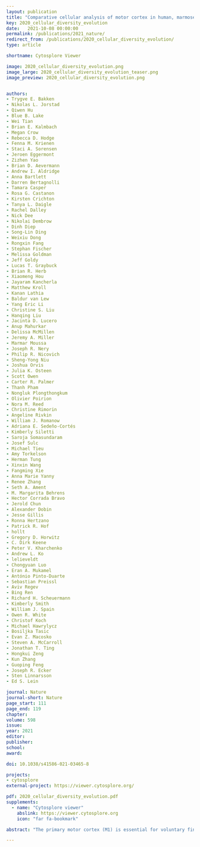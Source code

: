 ```yaml
---
layout: publication
title: "Comparative cellular analysis of motor cortex in human, marmoset and mouse"
key: 2020_cellular_diversity_evolution
date:   2021-10-08 00:00:00
permalink: /publications/2021_nature/
redirect_from: /publications/2020_cellular_diversity_evolution/
type: article

shortname: Cytosplore Viewer

image: 2020_cellular_diversity_evolution.png
image_large: 2020_cellular_diversity_evolution_teaser.png
image_preview: 2020_cellular_diversity_evolution.png


authors:
- Trygve E. Bakken
- Nikolas L. Jorstad
- Qiwen Hu
- Blue B. Lake
- Wei Tian
- Brian E. Kalmbach
- Megan Crow
- Rebecca D. Hodge
- Fenna M. Krienen
- Staci A. Sorensen
- Jeroen Eggermont
- Zizhen Yao
- Brian D. Aevermann
- Andrew I. Aldridge
- Anna Bartlett
- Darren Bertagnolli
- Tamara Casper
- Rosa G. Castanon
- Kirsten Crichton
- Tanya L. Daigle
- Rachel Dalley
- Nick Dee
- Nikolai Dembrow
- Dinh Diep
- Song-Lin Ding
- Weixiu Dong
- Rongxin Fang
- Stephan Fischer
- Melissa Goldman
- Jeff Goldy
- Lucas T. Graybuck
- Brian R. Herb
- Xiaomeng Hou
- Jayaram Kancherla
- Matthew Kroll
- Kanan Lathia
- Baldur van Lew
- Yang Eric Li
- Christine S. Liu
- Hanqing Liu
- Jacinta D. Lucero
- Anup Mahurkar
- Delissa McMillen
- Jeremy A. Miller
- Marmar Moussa
- Joseph R. Nery
- Philip R. Nicovich
- Sheng-Yong Niu
- Joshua Orvis
- Julia K. Osteen
- Scott Owen
- Carter R. Palmer
- Thanh Pham
- Nongluk Plongthongkum
- Olivier Poirion
- Nora M. Reed
- Christine Rimorin
- Angeline Rivkin
- William J. Romanow
- Adriana E. Sedeño-Cortés
- Kimberly Siletti
- Saroja Somasundaram
- Josef Sulc
- Michael Tieu
- Amy Torkelson
- Herman Tung
- Xinxin Wang
- Fangming Xie
- Anna Marie Yanny
- Renee Zhang
- Seth A. Ament
- M. Margarita Behrens
- Hector Corrada Bravo
- Jerold Chun
- Alexander Dobin
- Jesse Gillis
- Ronna Hertzano
- Patrick R. Hof
- hollt
- Gregory D. Horwitz
- C. Dirk Keene
- Peter V. Kharchenko
- Andrew L. Ko
- lelieveldt
- Chongyuan Luo
- Eran A. Mukamel
- António Pinto-Duarte
- Sebastian Preissl
- Aviv Regev
- Bing Ren
- Richard H. Scheuermann
- Kimberly Smith
- William J. Spain
- Owen R. White
- Christof Koch
- Michael Hawrylycz
- Bosiljka Tasic
- Evan Z. Macosko
- Steven A. McCarroll
- Jonathan T. Ting
- Hongkui Zeng
- Kun Zhang
- Guoping Feng
- Joseph R. Ecker
- Sten Linnarsson
- Ed S. Lein

journal: Nature
journal-short: Nature
page_start: 111
page_end: 119
chapter:
volume: 598
issue:
year: 2021
editor:
publisher:
school:
award:

doi: 10.1038/s41586-021-03465-8

projects:
- cytosplore
external-project: https://viewer.cytosplore.org/

pdf: 2020_cellular_diversity_evolution.pdf
supplements:
  - name: "Cytosplore viewer"
    abslink: https://viewer.cytosplore.org
    icon: "far fa-bookmark"

abstract: "The primary motor cortex (M1) is essential for voluntary fine-motor control and is functionally conserved across mammals1. Here, using high-throughput transcriptomic and epigenomic profiling of more than 450,000 single nuclei in humans, marmoset monkeys and mice, we demonstrate a broadly conserved cellular makeup of this region, with similarities that mirror evolutionary distance and are consistent between the transcriptome and epigenome. The core conserved molecular identities of neuronal and non-neuronal cell types allow us to generate a cross-species consensus classification of cell types, and to infer conserved properties of cell types across species. Despite the overall conservation, however, many species-dependent specializations are apparent, including differences in cell-type proportions, gene expression, DNA methylation and chromatin state. Few cell-type marker genes are conserved across species, revealing a short list of candidate genes and regulatory mechanisms that are responsible for conserved features of homologous cell types, such as the GABAergic chandelier cells. This consensus transcriptomic classification allows us to use patch–seq (a combination of whole-cell patch-clamp recordings, RNA sequencing and morphological characterization) to identify corticospinal Betz cells from layer 5 in non-human primates and humans, and to characterize their highly specialized physiology and anatomy. These findings highlight the robust molecular underpinnings of cell-type diversity in M1 across mammals, and point to the genes and regulatory pathways responsible for the functional identity of cell types and their species-specific adaptations."

---
```

